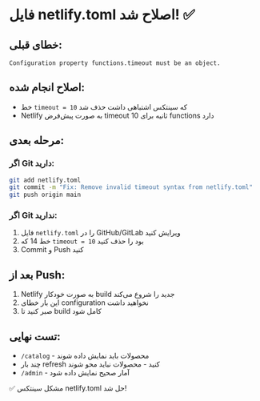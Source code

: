 # فایل netlify.toml اصلاح شد! ✅

## خطای قبلی:
```
Configuration property functions.timeout must be an object.
```

## اصلاح انجام شده:
- خط `timeout = 10` که سینتکس اشتباهی داشت حذف شد
- Netlify به صورت پیش‌فرض timeout 10 ثانیه برای functions دارد

## مرحله بعدی:

### اگر Git دارید:
```bash
git add netlify.toml
git commit -m "Fix: Remove invalid timeout syntax from netlify.toml"
git push origin main
```

### اگر Git ندارید:
1. فایل `netlify.toml` را در GitHub/GitLab ویرایش کنید
2. خط 14 که `timeout = 10` بود را حذف کنید
3. Commit و Push کنید

## بعد از Push:
1. Netlify به صورت خودکار build جدید را شروع می‌کند
2. این بار خطای configuration نخواهید داشت
3. صبر کنید تا build کامل شود

## تست نهایی:
- `/catalog` - محصولات باید نمایش داده شوند
- چند بار refresh کنید - محصولات نباید محو شوند
- `/admin` - آمار صحیح نمایش داده شود

✅ مشکل سینتکس netlify.toml حل شد!